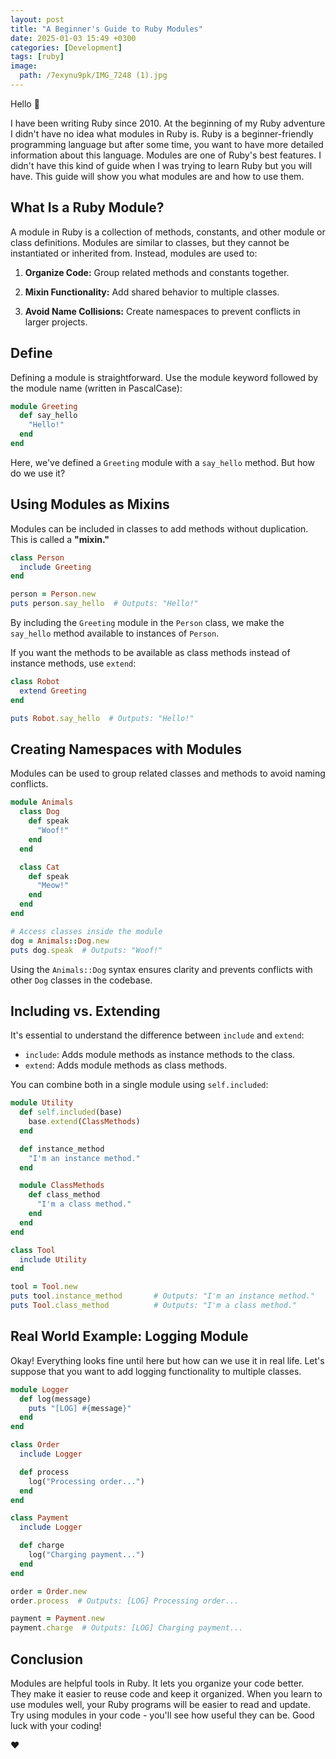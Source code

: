 ```yaml
---
layout: post
title: "A Beginner's Guide to Ruby Modules"
date: 2025-01-03 15:49 +0300
categories: [Development]
tags: [ruby]
image:
  path: /7exynu9pk/IMG_7248 (1).jpg
---
```

Hello 👋

I have been writing Ruby since 2010. At the beginning of my Ruby adventure I didn't have no idea what modules in Ruby is. Ruby is a beginner-friendly programming language but after some time, you want to have more detailed information about this language. Modules are one of Ruby's best features. I didn't have this kind of guide when I was trying to learn Ruby but you will have. This guide will show you what modules are and how to use them.

## What Is a Ruby Module?
A module in Ruby is a collection of methods, constants, and other module or class definitions. Modules are similar to classes, but they cannot be instantiated or inherited from. Instead, modules are used to:

1. **Organize Code:** Group related methods and constants together.

2. **Mixin Functionality:** Add shared behavior to multiple classes.

3. **Avoid Name Collisions:** Create namespaces to prevent conflicts in larger projects.

## Define
Defining a module is straightforward. Use the module keyword followed by the module name (written in PascalCase):

```ruby
module Greeting
  def say_hello
    "Hello!"
  end
end
```

Here, we've defined a `Greeting` module with a `say_hello` method. But how do we use it?

## Using Modules as Mixins
Modules can be included in classes to add methods without duplication. This is called a **"mixin."**

```ruby
class Person
  include Greeting
end

person = Person.new
puts person.say_hello  # Outputs: "Hello!"
```

By including the `Greeting` module in the `Person` class, we make the `say_hello` method available to instances of `Person`.

If you want the methods to be available as class methods instead of instance methods, use `extend`:

```ruby
class Robot
  extend Greeting
end

puts Robot.say_hello  # Outputs: "Hello!"
```

## Creating Namespaces with Modules
Modules can be used to group related classes and methods to avoid naming conflicts.

```ruby
module Animals
  class Dog
    def speak
      "Woof!"
    end
  end

  class Cat
    def speak
      "Meow!"
    end
  end
end

# Access classes inside the module
dog = Animals::Dog.new
puts dog.speak  # Outputs: "Woof!"
```

Using the `Animals::Dog` syntax ensures clarity and prevents conflicts with other `Dog` classes in the codebase.

## Including vs. Extending
It's essential to understand the difference between `include` and `extend`:

- `include`: Adds module methods as instance methods to the class.
- `extend`: Adds module methods as class methods.

You can combine both in a single module using `self.included`:

```ruby
module Utility
  def self.included(base)
    base.extend(ClassMethods)
  end

  def instance_method
    "I'm an instance method."
  end

  module ClassMethods
    def class_method
      "I'm a class method."
    end
  end
end

class Tool
  include Utility
end

tool = Tool.new
puts tool.instance_method       # Outputs: "I'm an instance method."
puts Tool.class_method          # Outputs: "I'm a class method."
```

## Real World Example: Logging Module
Okay! Everything looks fine until here but how can we use it in real life. Let's suppose that you want to add logging functionality to multiple classes.

```ruby
module Logger
  def log(message)
    puts "[LOG] #{message}"
  end
end

class Order
  include Logger

  def process
    log("Processing order...")
  end
end

class Payment
  include Logger

  def charge
    log("Charging payment...")
  end
end

order = Order.new
order.process  # Outputs: [LOG] Processing order...

payment = Payment.new
payment.charge  # Outputs: [LOG] Charging payment...
```

## Conclusion
Modules are helpful tools in Ruby. It lets you organize your code better. They make it easier to reuse code and keep it organized. When you learn to use modules well, your Ruby programs will be easier to read and update. Try using modules in your code - you'll see how useful they can be. Good luck with your coding!

❤️